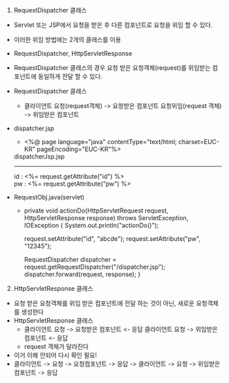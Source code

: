 1. RequestDispatcher 클래스
- Servlet 또는 JSP에서 요청을 받은 후 다른 컴포넌트로 요청을 위임 할 수 있다.
- 이러한 위임 방법에는 2개의 클래스를 이용
- RequestDispatcher, HttpServletResponse
- RequestDispatcher 클래스의 경우 요청 받은 요청객체(request)를 위임받는 컴포넌트에 동일하게 전달 할 수 있다.
- RequestDispatcher 클래스
    - 클라이언트 요청(request객체) -> 요청받은 컴포넌트 요청위임(request 객체) -> 위임받은 컴포넌트
- dispatcher.jsp
   - <%@ page language="java" contentType="text/html; charset=EUC-KR"
    pageEncoding="EUC-KR"%>
    <!DOCTYPE html>
    <html>
    <head>
    <meta charset="EUC-KR">
    <title>Insert title here</title>
    </head>
    <body>
        dispatcherJsp.jsp
        <hr/>
        id : <%= request.getAttribute("id") %> <br/>
        pw : <%= request.getAttribute("pw") %>
    </body>
    </html>

- RequestObj.java(servlet)
    - private void actionDo(HttpServletRequest request, HttpServletResponse response) throws ServletException, IOException {
		System.out.println("actionDo()");
		
		request.setAttribute("id", "abcde");
		request.setAttribute("pw", "12345");
		
		RequestDispatcher dispatcher = request.getRequestDispatcher("/dispatcher.jsp");
		dispatcher.forward(request, response);
	    }


2. HttpServletResponse 클래스
- 요청 받은 요청객체를 위임 받은 컴포넌트에 전달 하는 것이 아닌, 새로운 요청객체를 생성한다
- HttpServletResponse 클래스
    - 클라이언트 요청 -> 요청받은 컴포넌트
                    <- 응답
    클라이언트 요청 -> 위임받은 컴포넌트
                   <- 응답
    - request 객체가 달라진다
- 이거 이해 안되어 다시 확인 필요! 
- 클라이언트 -> 요청 -> 요청컴포넌트 -> 응답 -> 클라이언트 -> 요청 -> 위임받은 컴포넌트 -> 응답